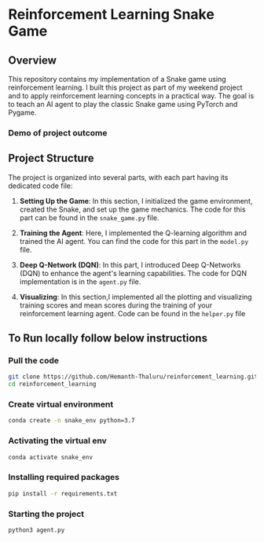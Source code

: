 # Reinforcement Learning Snake Game

## Overview

This repository contains my implementation of a Snake game using reinforcement learning. I built this project as part of my weekend project and to apply reinforcement learning concepts in a practical way. The goal is to teach an AI agent to play the classic Snake game using PyTorch and Pygame.

### Demo of project outcome



## Project Structure

The project is organized into several parts, with each part having its dedicated code file:

1. **Setting Up the Game**: In this section, I initialized the game environment, created the Snake, and set up the game mechanics. The code for this part can be found in the `snake_game.py` file.

2. **Training the Agent**: Here, I implemented the Q-learning algorithm and trained the AI agent. You can find the code for this part in the `model.py` file.

3. **Deep Q-Network (DQN)**: In this part, I introduced Deep Q-Networks (DQN) to enhance the agent's learning capabilities. The code for DQN implementation is in the `agent.py` file.

4. **Visualizing**: In this section,I implemented all the plotting and visualizing training scores and mean scores during the training of your reinforcement learning agent. Code can be found in the `helper.py` file

## To Run locally follow below instructions
### Pull the code

```bash
git clone https://github.com/Hemanth-Thaluru/reinforcement_learning.git
cd reinforcement_learning
```

### Create virtual environment

```bash
conda create -n snake_env python=3.7
```

### Activating the virtual env

```bash
conda activate snake_env
```

### Installing required packages

```bash
pip install -r requirements.txt
```

### Starting the project
```bash
python3 agent.py
```